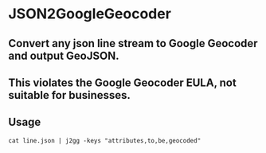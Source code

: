 # JSON2GoogleGeocoder

## Convert any json line stream to Google Geocoder and output GeoJSON.

## This violates the Google Geocoder EULA, not suitable for businesses.

## Usage

`cat line.json | j2gg -keys "attributes,to,be,geocoded"`
